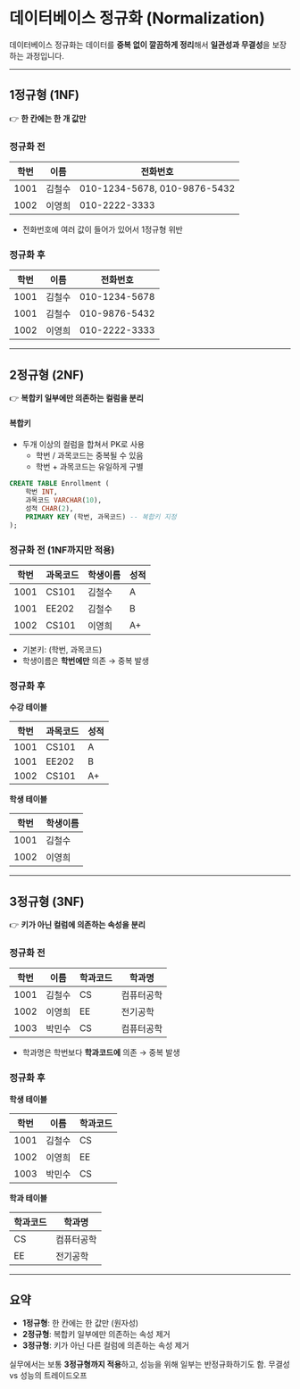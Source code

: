 # 데이터베이스 정규화 (Normalization)

데이터베이스 정규화는 데이터를 **중복 없이 깔끔하게 정리**해서 **일관성과 무결성**을 보장하는 과정입니다.

---

## 1정규형 (1NF)

👉 **한 칸에는 한 개 값만**

### 정규화 전

| 학번 | 이름   | 전화번호                     |
| ---- | ------ | ---------------------------- |
| 1001 | 김철수 | 010-1234-5678, 010-9876-5432 |
| 1002 | 이영희 | 010-2222-3333                |

- 전화번호에 여러 값이 들어가 있어서 1정규형 위반

### 정규화 후

| 학번 | 이름   | 전화번호      |
| ---- | ------ | ------------- |
| 1001 | 김철수 | 010-1234-5678 |
| 1001 | 김철수 | 010-9876-5432 |
| 1002 | 이영희 | 010-2222-3333 |

---

## 2정규형 (2NF)

👉 **복합키 일부에만 의존하는 컬럼을 분리**

#### 복합키

- 두개 이상의 컬럼을 합쳐서 PK로 사용
  - 학번 / 과목코드는 중복될 수 있음
  - 학번 + 과목코드는 유일하게 구별

```sql
CREATE TABLE Enrollment (
    학번 INT,
    과목코드 VARCHAR(10),
    성적 CHAR(2),
    PRIMARY KEY (학번, 과목코드) -- 복합키 지정
);
```

### 정규화 전 (1NF까지만 적용)

| 학번 | 과목코드 | 학생이름 | 성적 |
| ---- | -------- | -------- | ---- |
| 1001 | CS101    | 김철수   | A    |
| 1001 | EE202    | 김철수   | B    |
| 1002 | CS101    | 이영희   | A+   |

- 기본키: (학번, 과목코드)
- 학생이름은 **학번에만** 의존 → 중복 발생

### 정규화 후

**수강 테이블**

| 학번 | 과목코드 | 성적 |
|------|----------|------|
| 1001 | CS101 | A |
| 1001 | EE202 | B |
| 1002 | CS101 | A+ |

**학생 테이블**

| 학번 | 학생이름 |
|------|----------|
| 1001 | 김철수 |
| 1002 | 이영희 |

---

## 3정규형 (3NF)

👉 **키가 아닌 컬럼에 의존하는 속성을 분리**

### 정규화 전

| 학번 | 이름   | 학과코드 | 학과명     |
| ---- | ------ | -------- | ---------- |
| 1001 | 김철수 | CS       | 컴퓨터공학 |
| 1002 | 이영희 | EE       | 전기공학   |
| 1003 | 박민수 | CS       | 컴퓨터공학 |

- 학과명은 학번보다 **학과코드에** 의존 → 중복 발생

### 정규화 후

**학생 테이블**

| 학번 | 이름 | 학과코드 |
|------|--------|----------|
| 1001 | 김철수 | CS |
| 1002 | 이영희 | EE |
| 1003 | 박민수 | CS |

**학과 테이블**

| 학과코드 | 학과명 |
|----------|------------|
| CS | 컴퓨터공학 |
| EE | 전기공학 |

---

## 요약

- **1정규형**: 한 칸에는 한 값만 (원자성)
- **2정규형**: 복합키 일부에만 의존하는 속성 제거
- **3정규형**: 키가 아닌 다른 컬럼에 의존하는 속성 제거

실무에서는 보통 **3정규형까지 적용**하고, 성능을 위해 일부는 반정규화하기도 함.
무결성 vs 성능의 트레이드오프
